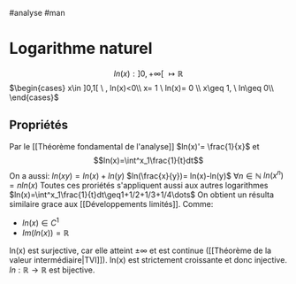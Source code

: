#analyse #man
# Logarithme naturel
$$ln(x):]0,+\infty[\ \mapsto \mathbb{R}$$
$\begin{cases}
x\in ]0,1[  \ , ln(x)<0\\
x= 1 \ ln(x)= 0 \\
x\geq 1, \ ln\geq 0\\
\end{cases}$

## Propriétés
Par le [[Théorème fondamental de l'analyse]]
$ln(x)'= \frac{1}{x}$
et
$$ln(x)=\int^x_1\frac{1}{t}dt$$
On a aussi:
$ln(xy)=ln(x)+ln(y)$
$ln(\frac{x}{y})= ln(x)-ln(y)$
$\forall n \in \mathbb{N}$
$ln(x^n)=nln(x)$
Toutes ces proriétés s'appliquent aussi aux autres logarithmes
$ln(x)=\int^x_1\frac{1}{t}dt\geq1+1/2+1/3+1/4\dots$
On obtient un résulta similaire grace aux [[Développements limités]].
Comme:
- $ln(x)\in C^1$
- $Im(ln(x))= \mathbb{R}$

ln(x) est surjective, car elle atteint $\pm \infty$ et est continue ([[Théorème de la valeur intermédiaire|TVI]]).
ln(x) est strictement croissante et donc injective.
$ln:\mathbb{R}\to \mathbb{R}$ est bijective.